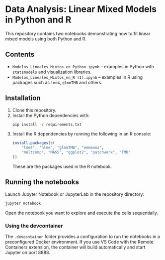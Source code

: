 # Data Analysis: Linear Mixed Models in Python and R

This repository contains two notebooks demonstrating how to fit linear mixed models using both Python and R.

## Contents
- `Modelos_Lineales_Mixtos_en_Python.ipynb` – examples in Python with `statsmodels` and visualization libraries.
- `Modelos_Lineales_Mixtos_en_R (1).ipynb` – examples in R using packages such as `lme4`, `glmmTMB` and others.

## Installation
1. Clone this repository.
2. Install the Python dependencies with:
   ```bash
   pip install -r requirements.txt
   ```
3. Install the R dependencies by running the following in an R console:
   ```R
   install.packages(c(
       "lme4", "nlme", "glmmTMB", "emmeans",
       "multcomp", "MASS", "ggplot2", "patchwork", "TMB"
   ))
   ```
   These are the packages used in the R notebook.

## Running the notebooks
Launch Jupyter Notebook or JupyterLab in the repository directory:
```bash
jupyter notebook
```
Open the notebook you want to explore and execute the cells sequentially.

### Using the devcontainer
The `.devcontainer` folder provides a configuration to run the notebooks in a preconfigured Docker environment. If you use VS Code with the Remote Containers extension, the container will build automatically and start Jupyter on port 8888.
